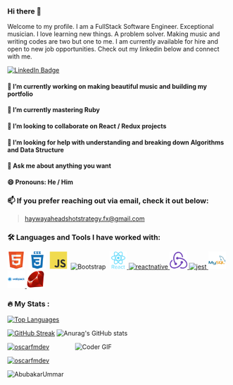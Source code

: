 ### Hi there 👋

Welcome to my profile. I am a FullStack Software Engineer. Exceptional musician. I love learning new things. A problem solver. Making music and writing codes are two but one to me.  I am currently available for hire and open to new job opportunities. Check out my linkedin below and connect with me.

<div>
  <a href="https://www.linkedin.com/in/abubakar-ummar/">
    <img src="https://img.shields.io/badge/LinkedIn-blue?style=for-the-badge&logo=linkedin&logoColor=white" alt="LinkedIn Badge"/>
  </a>
</div>

#### 🔭 I’m currently working on making beautiful music and building my portfolio
#### 🌱 I’m currently mastering Ruby
#### 👯 I’m looking to collaborate on React / Redux projects
#### 🤔 I’m looking for help with understanding and breaking down Algorithms and Data Structure
#### 💬 Ask me about anything you want
#### 😄 Pronouns: He / Him

### 📫 If you prefer reaching out via email, check it out below: 
> [haywayaheadshotstrategy.fx@gmail.com](https://www.gmail.com)

### :hammer_and_wrench: Languages and Tools I have worked with: 

<div>
  <img src="https://github.com/devicons/devicon/blob/master/icons/html5/html5-original.svg" title="HTML5" alt="HTML" width="40" height="40"/>&nbsp; 
  <img src="https://github.com/devicons/devicon/blob/master/icons/css3/css3-plain-wordmark.svg"  title="CSS3" alt="CSS" width="40" height="40"/>&nbsp;
  <img src="https://github.com/devicons/devicon/blob/master/icons/javascript/javascript-original.svg" title="JavaScript" alt="JavaScript" width="40"      height="40"/>&nbsp;
  <img src="https://cdn.jsdelivr.net/gh/devicons/devicon/icons/bootstrap/bootstrap-original-wordmark.svg" title="Bootstrap" alt="Bootstrap" width="40"   height="40"/>&nbsp;
  <a href="https://reactjs.org/" target="_blank" rel="noreferrer"> <img src="https://raw.githubusercontent.com/devicons/devicon/master/icons/react/react-original-wordmark.svg" alt="react" width="40" height="40"/> </a> <a href="https://reactnative.dev/" target="_blank" rel="noreferrer"> <img src="https://reactnative.dev/img/header_logo.svg" alt="reactnative" width="40" height="40"/> </a> <a href="https://redux.js.org" target="_blank" rel="noreferrer"> <img src="https://raw.githubusercontent.com/devicons/devicon/master/icons/redux/redux-original.svg" alt="redux" width="40" height="40"/> </a>
  <a href="https://jestjs.io" target="_blank" rel="noreferrer"> <img src="https://www.vectorlogo.zone/logos/jestjsio/jestjsio-icon.svg" alt="jest" width="40" height="40"/> </a>
  <a href="https://www.mysql.com/" target="_blank" rel="noreferrer"> <img src="https://raw.githubusercontent.com/devicons/devicon/master/icons/mysql/mysql-original-wordmark.svg" alt="mysql" width="40" height="40"/> </a>
  <a href="https://webpack.js.org" target="_blank" rel="noreferrer"> <img src="https://raw.githubusercontent.com/devicons/devicon/d00d0969292a6569d45b06d3f350f463a0107b0d/icons/webpack/webpack-original-wordmark.svg" alt="webpack" width="40" height="40"/> </a>
  <a href="https://www.ruby-lang.org/en/" target="_blank" rel="noreferrer"> <img src="https://raw.githubusercontent.com/devicons/devicon/master/icons/ruby/ruby-original.svg" alt="ruby" width="40" height="40"/> </a> 
</div>


### :fire: My Stats :
[![Top Languages](https://github-readme-stats.vercel.app/api/top-langs/?username=Haywayaheadshot&layout=compact&langs_count=8&bg_color=0,52fa5a21,4dfcff21,c64dff21&theme=tokyonight)](https://github.com/Haywayaheadshot/github-readme-stats)

[![GitHub Streak](http://github-readme-streak-stats.herokuapp.com?user=Haywayaheadshot&show_icons=true&layout=compact&langs_count=8&bg_color=0,52fa5a21,4dfcff21,c64dff21&theme=tokyonight)](https://git.io/streak-stats)
![Anurag's GitHub stats](https://github-readme-stats.vercel.app/api?username=Haywayaheadshot&show_icons=true&layout=compact&langs_count=8&bg_color=0,52fa5a21,4dfcff21,c64dff21&theme=tokyonight)


<p align="left"> <a href="https://github.com/ryo-ma/github-profile-trophy"><img src="https://github-profile-trophy.vercel.app/?username=oscarfmdev&theme=chalk&column=4" alt="oscarfmdev" /></a> <img align="right" alt="Coder GIF" height=250 width=350 src="https://cdn.dribbble.com/users/730703/screenshots/6581243/avento.gif" />  </p>
<p align="left"> <a href="https://twitter.com/oscarfmdev" target="blank"><img src="https://img.shields.io/twitter/follow/oscarfmdev?logo=twitter&style=for-the-badge" alt="oscarfmdev" /></a></p>


<p align="left"> <img src="https://komarev.com/ghpvc/?username=Haywayaheadshot&label=Profile%20views&color=blueviolet&style=flat" alt="AbubakarUmmar" /> </p>




